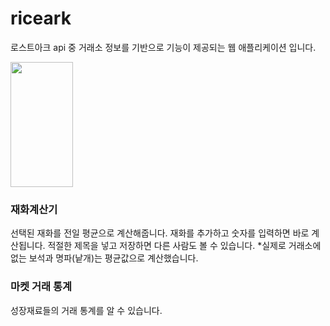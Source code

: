 # riceark
로스트아크 api 중 거래소 정보를 기반으로 기능이 제공되는 웹 애플리케이션 입니다.

<img src="https://github.com/nakki0404/riceark/assets/141347738/16dbf666-d641-491c-9fe9-35e8397638e8.png" width="100" height="200"/>



### 재화계산기
선택된 재화를 전일 평균으로 계산해줍니다.
재화를 추가하고 숫자를 입력하면 바로 계산됩니다.
적절한 제목을 넣고 저장하면 다른 사람도 볼 수 있습니다.
*실제로 거래소에 없는 보석과 명파(낱개)는 평균값으로 계산했습니다.

### 마켓 거래 통계
성장재료들의 거래 통계를 알 수 있습니다.




